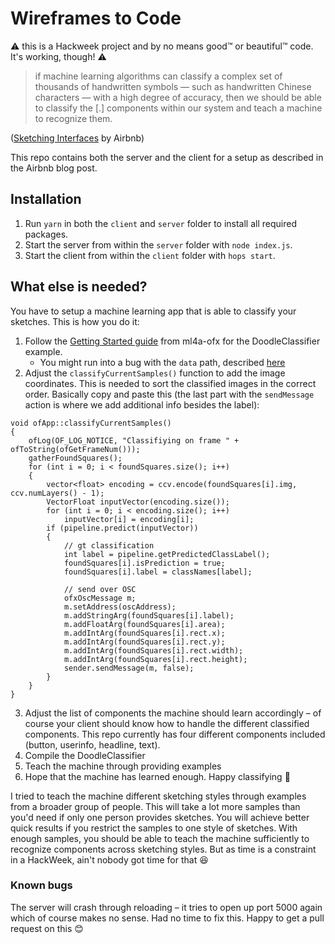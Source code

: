 # Wireframes to Code

:warning: this is a Hackweek project and by no means good™ or beautiful™ code. It's working, though! :warning:

> if machine learning algorithms can classify a complex set of thousands of handwritten symbols — such as handwritten Chinese characters — with a high degree of accuracy, then we should be able to classify the [.] components within our system and teach a machine to recognize them.

([Sketching Interfaces](https://airbnb.design/sketching-interfaces/) by Airbnb)

This repo contains both the server and the client for a setup as described in the Airbnb blog post.

## Installation

1. Run `yarn` in both the `client` and `server` folder to install all required packages.
1. Start the server from within the `server` folder with `node index.js`.
1. Start the client from within the `client` folder with `hops start`.

## What else is needed?

You have to setup a machine learning app that is able to classify your sketches. This is how you do it:

1. Follow the [Getting Started guide](https://github.com/ml4a/ml4a-ofx#getting-started) from ml4a-ofx for the DoodleClassifier example.
    - You might run into a bug with the `data` path, described [here](https://github.com/ml4a/ml4a-ofx/issues/22)
2. Adjust the `classifyCurrentSamples()` function to add the image coordinates. This is needed to sort the classified images in the correct order. Basically copy and paste this (the last part with the `sendMessage` action is where we add additional info besides the label):

```
void ofApp::classifyCurrentSamples()
{
    ofLog(OF_LOG_NOTICE, "Classifiying on frame " + ofToString(ofGetFrameNum()));
    gatherFoundSquares();
    for (int i = 0; i < foundSquares.size(); i++)
    {
        vector<float> encoding = ccv.encode(foundSquares[i].img, ccv.numLayers() - 1);
        VectorFloat inputVector(encoding.size());
        for (int i = 0; i < encoding.size(); i++)
            inputVector[i] = encoding[i];
        if (pipeline.predict(inputVector))
        {
            // gt classification
            int label = pipeline.getPredictedClassLabel();
            foundSquares[i].isPrediction = true;
            foundSquares[i].label = classNames[label];

            // send over OSC
            ofxOscMessage m;
            m.setAddress(oscAddress);
            m.addStringArg(foundSquares[i].label);
            m.addFloatArg(foundSquares[i].area);
            m.addIntArg(foundSquares[i].rect.x);
            m.addIntArg(foundSquares[i].rect.y);
            m.addIntArg(foundSquares[i].rect.width);
            m.addIntArg(foundSquares[i].rect.height);
            sender.sendMessage(m, false);
        }
    }
}
```

3. Adjust the list of components the machine should learn accordingly – of course your client should know how to handle the different classified components. This repo currently has four different components included (button, userinfo, headline, text).
4. Compile the DoodleClassifier
5. Teach the machine through providing examples
6. Hope that the machine has learned enough. Happy classifying :rocket:

I tried to teach the machine different sketching styles through examples from a broader group of people. This will take a lot more samples than you'd need if only one person provides sketches. You will achieve better quick results if you restrict the samples to one style of sketches. With enough samples, you should be able to teach the machine sufficiently to recognize components across sketching styles. But as time is a constraint in a HackWeek, ain't nobody got time for that :laughing:

### Known bugs

The server will crash through reloading – it tries to open up port 5000 again which of course makes no sense. Had no time to fix this. Happy to get a pull request on this :blush:
